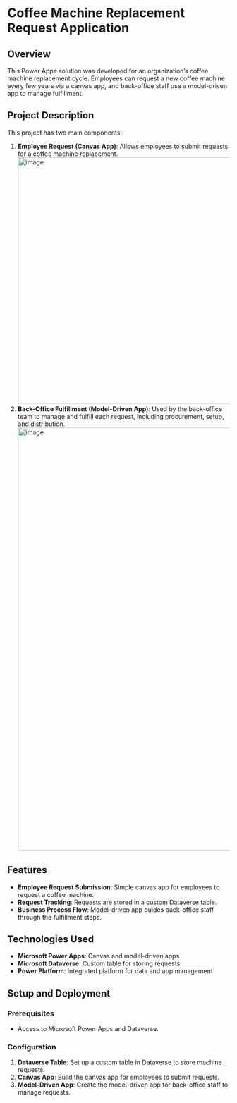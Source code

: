 # Coffee Machine Replacement Request Application

## Overview
This Power Apps solution was developed for an organization’s coffee machine replacement cycle. Employees can request a new coffee machine every few years via a canvas app, and back-office staff use a model-driven app to manage fulfillment.

## Project Description
This project has two main components:
1. **Employee Request (Canvas App)**: Allows employees to submit requests for a coffee machine replacement.
   <img width="559" alt="image" src="https://github.com/user-attachments/assets/6c08c7d2-914f-4835-b9d9-b80df90731dc">
2. **Back-Office Fulfillment (Model-Driven App)**: Used by the back-office team to manage and fulfill each request, including procurement, setup, and distribution.
   <img width="959" alt="image" src="https://github.com/user-attachments/assets/0d740861-436b-4455-96f0-82a3c45fbb1e">


## Features
- **Employee Request Submission**: Simple canvas app for employees to request a coffee machine.
- **Request Tracking**: Requests are stored in a custom Dataverse table.
- **Business Process Flow**: Model-driven app guides back-office staff through the fulfillment steps.

## Technologies Used
- **Microsoft Power Apps**: Canvas and model-driven apps
- **Microsoft Dataverse**: Custom table for storing requests
- **Power Platform**: Integrated platform for data and app management

## Setup and Deployment
### Prerequisites
- Access to Microsoft Power Apps and Dataverse.

### Configuration
1. **Dataverse Table**: Set up a custom table in Dataverse to store machine requests.
2. **Canvas App**: Build the canvas app for employees to submit requests.
3. **Model-Driven App**: Create the model-driven app for back-office staff to manage requests.

